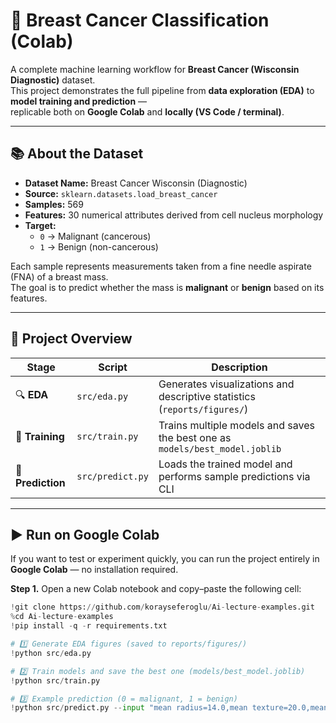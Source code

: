 # 🧬 Breast Cancer Classification (Colab)

A complete machine learning workflow for **Breast Cancer (Wisconsin Diagnostic)** dataset.  
This project demonstrates the full pipeline from **data exploration (EDA)** to **model training and prediction** —  
replicable both on **Google Colab** and **locally (VS Code / terminal)**.

---

## 📚 About the Dataset

- **Dataset Name:** Breast Cancer Wisconsin (Diagnostic)
- **Source:** `sklearn.datasets.load_breast_cancer`
- **Samples:** 569  
- **Features:** 30 numerical attributes derived from cell nucleus morphology  
- **Target:**
  - `0` → Malignant (cancerous)
  - `1` → Benign (non-cancerous)

Each sample represents measurements taken from a fine needle aspirate (FNA) of a breast mass.  
The goal is to predict whether the mass is **malignant** or **benign** based on its features.

---

## 🧠 Project Overview

| Stage | Script | Description |
|--------|--------|-------------|
| 🔍 **EDA** | `src/eda.py` | Generates visualizations and descriptive statistics (`reports/figures/`) |
| 🧩 **Training** | `src/train.py` | Trains multiple models and saves the best one as `models/best_model.joblib` |
| 🎯 **Prediction** | `src/predict.py` | Loads the trained model and performs sample predictions via CLI |

---

## ▶️ Run on Google Colab

If you want to test or experiment quickly, you can run the project entirely in **Google Colab** — no installation required.

**Step 1.** Open a new Colab notebook and copy–paste the following cell:

```python
!git clone https://github.com/korayseferoglu/Ai-lecture-examples.git
%cd Ai-lecture-examples
!pip install -q -r requirements.txt

# 1️⃣ Generate EDA figures (saved to reports/figures/)
!python src/eda.py

# 2️⃣ Train models and save the best one (models/best_model.joblib)
!python src/train.py

# 3️⃣ Example prediction (0 = malignant, 1 = benign)
!python src/predict.py --input "mean radius=14.0,mean texture=20.0,mean perimeter=90.0,mean area=600.0,mean smoothness=0.1"
